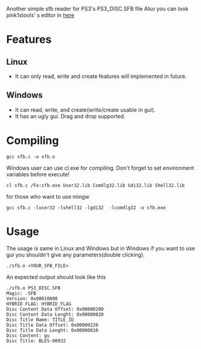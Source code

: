 Another simple sfb reader for PS3's PS3_DISC.SFB file
Also you can look pink1stools' s editor in [here](https://github.com/pink1stools/PS3_DISC.SFB-Editor)


# Features

## Linux
- It can only read, write and create features will implemented in future.

## Windows
- It can read, write, and create(write/create usable in gui).
- It has an ugly gui. Drag and drop supported.

# Compiling

```
gcc sfb.c -o sfb.o
```

Windows user can use cl.exe for compiling. Don't forget to set environment variables before execute!

```
cl sfb.c /Fe:sfb.exe User32.lib Comdlg32.lib Gdi32.lib Shell32.lib
```

for those who want to use mingw

```
gcc sfb.c -luser32 -lshell32 -lgdi32  -lcomdlg32 -o sfb.exe
```


# Usage
The usage is same in Linux and Windows but in Windows if you want to use gui you shouldn't give any parameters(double clicking).

```
./sfb.o <YOUR_SFB_FILE>
```

An expected output should look like this

```
./sfb.o PS3_DISC.SFB
Magic: .SFB
Version: 0x00010000
HYBRID FLAG: HYBRID_FLAG
Disc Content Data Offset: 0x00000200
Disc Content Data Lenght: 0x00000020
Disc Title Name: TITLE_ID
Disc Title Data Offset: 0x00000220
Disc Title Data Lenght: 0x00000010
Disc Content: gu
Disc Title: BLES-00932
```
